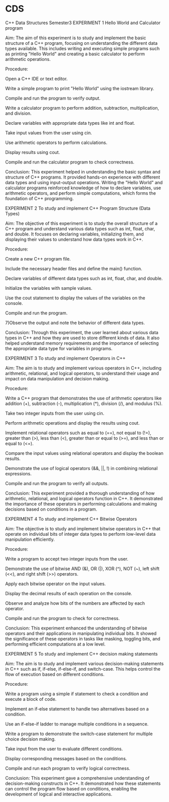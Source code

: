# CDS
C++ Data Structures Semester3
EXPERIMENT 1
Hello World and Calculator program

Aim: The aim of this experiment is to study and implement the basic structure of a C++ program, focusing on understanding the different data types available. This includes writing and executing simple programs such as printing "Hello World" and creating a basic calculator to perform arithmetic operations.

Procedure:

Open a C++ IDE or text editor.

Write a simple program to print "Hello World" using the iostream library.

Compile and run the program to verify output.

Write a calculator program to perform addition, subtraction, multiplication, and division.

Declare variables with appropriate data types like int and float.

Take input values from the user using cin.

Use arithmetic operators to perform calculations.

Display results using cout.

Compile and run the calculator program to check correctness.

Conclusion: This experiment helped in understanding the basic syntax and structure of C++ programs. It provided hands-on experience with different data types and using input-output operations. Writing the "Hello World" and calculator programs reinforced knowledge of how to declare variables, use arithmetic operators, and perform simple computations, which forms the foundation of C++ programming.

EXPERIMENT 2
To study and implement C++ Program Structure (Data Types)

Aim: The objective of this experiment is to study the overall structure of a C++ program and understand various data types such as int, float, char, and double. It focuses on declaring variables, initializing them, and displaying their values to understand how data types work in C++.

Procedure:

Create a new C++ program file.

Include the necessary header files and define the main() function.

Declare variables of different data types such as int, float, char, and double.

Initialize the variables with sample values.

Use the cout statement to display the values of the variables on the console.

Compile and run the program.

7)Observe the output and note the behavior of different data types.

Conclusion: Through this experiment, the user learned about various data types in C++ and how they are used to store different kinds of data. It also helped understand memory requirements and the importance of selecting the appropriate data type for variables in programs.

EXPERIMENT 3
To study and implement Operators in C++

Aim: The aim is to study and implement various operators in C++, including arithmetic, relational, and logical operators, to understand their usage and impact on data manipulation and decision making.

Procedure:

Write a C++ program that demonstrates the use of arithmetic operators like addition (+), subtraction (-), multiplication (*), division (/), and modulus (%).

Take two integer inputs from the user using cin.

Perform arithmetic operations and display the results using cout.

Implement relational operators such as equal to (==), not equal to (!=), greater than (>), less than (<), greater than or equal to (>=), and less than or equal to (<=).

Compare the input values using relational operators and display the boolean results.

Demonstrate the use of logical operators (&&, ||, !) in combining relational expressions.

Compile and run the program to verify all outputs.

Conclusion: This experiment provided a thorough understanding of how arithmetic, relational, and logical operators function in C++. It demonstrated the importance of these operators in performing calculations and making decisions based on conditions in a program.

EXPERIMENT 4
To study and implement C++ Bitwise Operators

Aim: The objective is to study and implement bitwise operators in C++ that operate on individual bits of integer data types to perform low-level data manipulation efficiently.

Procedure:

Write a program to accept two integer inputs from the user.

Demonstrate the use of bitwise AND (&), OR (|), XOR (^), NOT (~), left shift (<<), and right shift (>>) operators.

Apply each bitwise operator on the input values.

Display the decimal results of each operation on the console.

Observe and analyze how bits of the numbers are affected by each operator.

Compile and run the program to check for correctness.

Conclusion: This experiment enhanced the understanding of bitwise operators and their applications in manipulating individual bits. It showed the significance of these operators in tasks like masking, toggling bits, and performing efficient computations at a low level.

EXPERIMENT 5
To study and implement C++ decision making statements

Aim: The aim is to study and implement various decision-making statements in C++ such as if, if-else, if-else-if, and switch-case. This helps control the flow of execution based on different conditions.

Procedure:

Write a program using a simple if statement to check a condition and execute a block of code.

Implement an if-else statement to handle two alternatives based on a condition.

Use an if-else-if ladder to manage multiple conditions in a sequence.

Write a program to demonstrate the switch-case statement for multiple choice decision making.

Take input from the user to evaluate different conditions.

Display corresponding messages based on the conditions.

Compile and run each program to verify logical correctness.

Conclusion: This experiment gave a comprehensive understanding of decision-making constructs in C++. It demonstrated how these statements can control the program flow based on conditions, enabling the development of logical and interactive applications.
